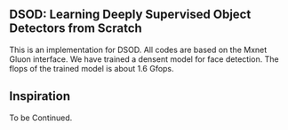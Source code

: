 ## DSOD: Learning Deeply Supervised Object Detectors from Scratch

This is an implementation for DSOD. All codes are based on the Mxnet Gluon interface.
We have trained a densent model for face detection. The flops of the trained model is
about 1.6 Gfops.  

## Inspiration

To be Continued. 